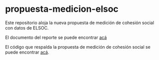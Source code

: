# propuesta-medicion-elsoc

Este repositorio aloja la nueva propuesta de medición de cohesión social con datos de ELSOC. 

El documento del reporte se puede encontrar [acá](https://ocscoes.github.io/propuesta-medicion-elsoc/output/propuesta-cohesion-elsoc.html)

El código que respalda la propuesta de medición de cohesión social se puede encontrar [acá](https://ocscoes.github.io/propuesta-medicion-elsoc/output/factoriales.html).
